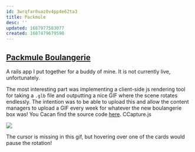 ```yaml
---
id: 3wrqfar0uaz0v4pp4e62ta3
title: Packmule
desc: ''
updated: 1687977583077
created: 1687479679590
---
```

## [Packmule Boulangerie](https://github.com/helle253/packmule)

A rails app I put together for a buddy of mine. It is not currently live, unfortunately.

The most interesting part was implementing a client-side js rendering tool for taking a `.glb` file and outputting a nice GIF where the scene rotates endlessly. The intention was to be able to upload this and allow the content managers to upload a GIF every week for whatever the new boulangerie box was! You Cacan find the source code [here](https://github.com/helle253/packmule/blob/main/app/javascript/controllers/dashboard_controller.js). CCapture.js


![](assets/packmule.gif)

The cursor is missing in this gif, but hovering over one of the cards would pause the rotation!
